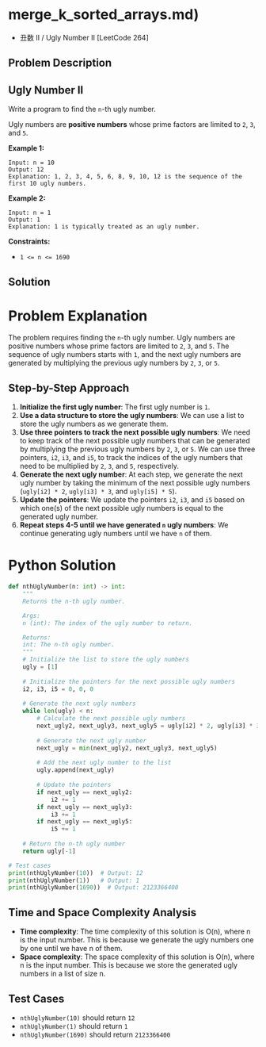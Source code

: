 # merge_k_sorted_arrays.md)
- 丑数 II / Ugly Number II [LeetCode 264]

## Problem Description

## Ugly Number II
Write a program to find the `n`-th ugly number.

Ugly numbers are **positive numbers** whose prime factors are limited to `2`, `3`, and `5`.

**Example 1:**
```
Input: n = 10
Output: 12
Explanation: 1, 2, 3, 4, 5, 6, 8, 9, 10, 12 is the sequence of the first 10 ugly numbers.
```
**Example 2:**
```
Input: n = 1
Output: 1
Explanation: 1 is typically treated as an ugly number.
```
**Constraints:**

* `1 <= n <= 1690`

## Solution

**Problem Explanation**
=======================

The problem requires finding the `n`-th ugly number. Ugly numbers are positive numbers whose prime factors are limited to `2`, `3`, and `5`. The sequence of ugly numbers starts with `1`, and the next ugly numbers are generated by multiplying the previous ugly numbers by `2`, `3`, or `5`.

**Step-by-Step Approach**
------------------------

1. **Initialize the first ugly number**: The first ugly number is `1`.
2. **Use a data structure to store the ugly numbers**: We can use a list to store the ugly numbers as we generate them.
3. **Use three pointers to track the next possible ugly numbers**: We need to keep track of the next possible ugly numbers that can be generated by multiplying the previous ugly numbers by `2`, `3`, or `5`. We can use three pointers, `i2`, `i3`, and `i5`, to track the indices of the ugly numbers that need to be multiplied by `2`, `3`, and `5`, respectively.
4. **Generate the next ugly number**: At each step, we generate the next ugly number by taking the minimum of the next possible ugly numbers (`ugly[i2] * 2`, `ugly[i3] * 3`, and `ugly[i5] * 5`).
5. **Update the pointers**: We update the pointers `i2`, `i3`, and `i5` based on which one(s) of the next possible ugly numbers is equal to the generated ugly number.
6. **Repeat steps 4-5 until we have generated `n` ugly numbers**: We continue generating ugly numbers until we have `n` of them.

**Python Solution**
==================

```python
def nthUglyNumber(n: int) -> int:
    """
    Returns the n-th ugly number.

    Args:
    n (int): The index of the ugly number to return.

    Returns:
    int: The n-th ugly number.
    """
    # Initialize the list to store the ugly numbers
    ugly = [1]
    
    # Initialize the pointers for the next possible ugly numbers
    i2, i3, i5 = 0, 0, 0
    
    # Generate the next ugly numbers
    while len(ugly) < n:
        # Calculate the next possible ugly numbers
        next_ugly2, next_ugly3, next_ugly5 = ugly[i2] * 2, ugly[i3] * 3, ugly[i5] * 5
        
        # Generate the next ugly number
        next_ugly = min(next_ugly2, next_ugly3, next_ugly5)
        
        # Add the next ugly number to the list
        ugly.append(next_ugly)
        
        # Update the pointers
        if next_ugly == next_ugly2:
            i2 += 1
        if next_ugly == next_ugly3:
            i3 += 1
        if next_ugly == next_ugly5:
            i5 += 1
    
    # Return the n-th ugly number
    return ugly[-1]

# Test cases
print(nthUglyNumber(10))  # Output: 12
print(nthUglyNumber(1))   # Output: 1
print(nthUglyNumber(1690))  # Output: 2123366400
```

**Time and Space Complexity Analysis**
--------------------------------------

* **Time complexity**: The time complexity of this solution is O(n), where n is the input number. This is because we generate the ugly numbers one by one until we have n of them.
* **Space complexity**: The space complexity of this solution is O(n), where n is the input number. This is because we store the generated ugly numbers in a list of size n.

**Test Cases**
--------------

* `nthUglyNumber(10)` should return `12`
* `nthUglyNumber(1)` should return `1`
* `nthUglyNumber(1690)` should return `2123366400`